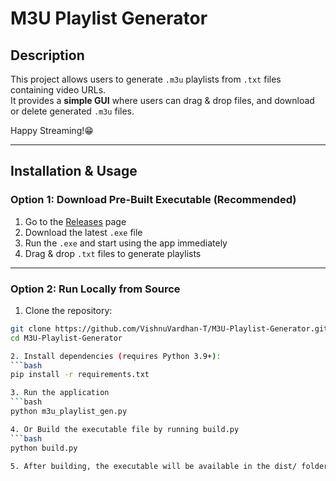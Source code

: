 # M3U Playlist Generator

## **Description**  
This project allows users to generate `.m3u` playlists from `.txt` files containing video URLs.  
It provides a **simple GUI** where users can drag & drop files, and download or delete generated `.m3u` files.

Happy Streaming!😁

---

## **Installation & Usage**

### **Option 1: Download Pre-Built Executable (Recommended)**  

1. Go to the [Releases](https://github.com/<your-username>/M3U-Playlist-Generator/releases) page  
2. Download the latest `.exe` file  
3. Run the `.exe` and start using the app immediately  
4. Drag & drop `.txt` files to generate playlists  

---

### **Option 2: Run Locally from Source**  

1. Clone the repository:  
```bash
git clone https://github.com/VishnuVardhan-T/M3U-Playlist-Generator.git
cd M3U-Playlist-Generator

2. Install dependencies (requires Python 3.9+):
```bash
pip install -r requirements.txt

3. Run the application
```bash
python m3u_playlist_gen.py

4. Or Build the executable file by running build.py
```bash
python build.py

5. After building, the executable will be available in the dist/ folder.



